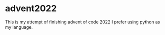 # advent2022

This is my attempt of finishing advent of code 2022
I prefer using python as my language.
